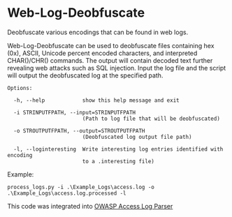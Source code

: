 # Web-Log-Deobfuscate
Deobfuscate various encodings that can be found in web logs.


Web-Log-Deobfuscate can be used to deobfuscate files containing hex (0x), ASCII, Unicode percent encoded characters, and interpreted CHAR()/CHR() commands. The output will contain decoded text further revealing web attacks such as SQL injection. Input the log file and the script will output the deobfuscated log at the specified path.

```
Options:

  -h, --help            show this help message and exit
  
  -i STRINPUTFPATH, --input=STRINPUTFPATH
                        (Path to log file that will be deobfuscated)
                        
  -o STROUTPUTFPATH, --output=STROUTPUTFPATH
                        (Deobfuscated log output file path)

  -l, --loginteresting  Write interesting log entries identified with encoding
                        to a .interesting file)
```
Example:
```
process_logs.py -i .\Example_Logs\access.log -o .\Example_Logs\access.log.processed -l
```

This code was integrated into [OWASP Access Log Parser](https://github.com/OWASP/www-project-access-log-parser)
